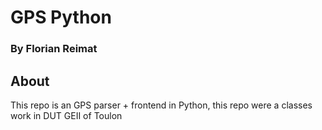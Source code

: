 # GPS Python
### By Florian Reimat
## About
This repo is an GPS parser + frontend in Python, this repo were a classes
work in DUT GEII of Toulon
